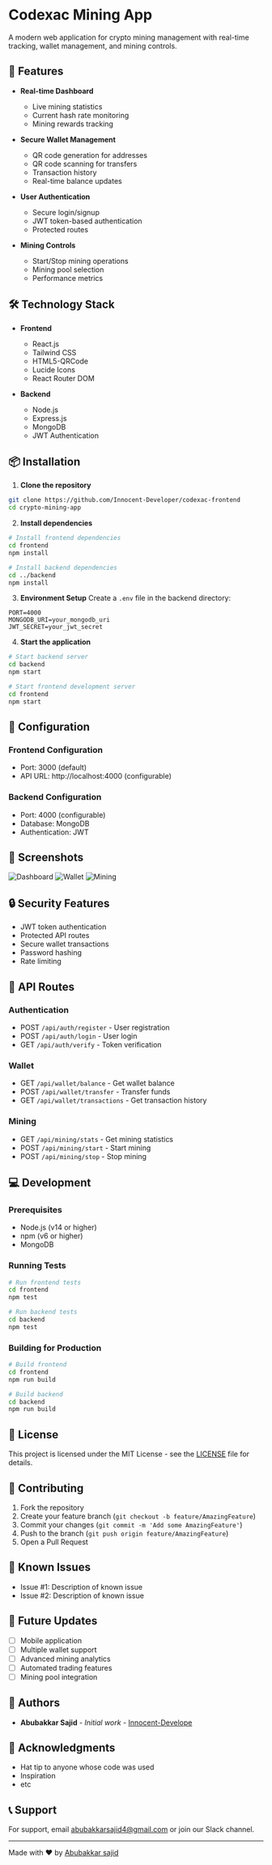 # Codexac Mining App

A modern web application for crypto mining management with real-time tracking, wallet management, and mining controls.

## 🚀 Features

- **Real-time Dashboard**
  - Live mining statistics
  - Current hash rate monitoring
  - Mining rewards tracking

- **Secure Wallet Management**
  - QR code generation for addresses
  - QR code scanning for transfers
  - Transaction history
  - Real-time balance updates

- **User Authentication**
  - Secure login/signup
  - JWT token-based authentication
  - Protected routes

- **Mining Controls**
  - Start/Stop mining operations
  - Mining pool selection
  - Performance metrics

## 🛠️ Technology Stack

- **Frontend**
  - React.js
  - Tailwind CSS
  - HTML5-QRCode
  - Lucide Icons
  - React Router DOM

- **Backend**
  - Node.js
  - Express.js
  - MongoDB
  - JWT Authentication

## 📦 Installation

1. **Clone the repository**
```bash
git clone https://github.com/Innocent-Developer/codexac-frontend
cd crypto-mining-app
```

2. **Install dependencies**
```bash
# Install frontend dependencies
cd frontend
npm install

# Install backend dependencies
cd ../backend
npm install
```

3. **Environment Setup**
Create a `.env` file in the backend directory:
```env
PORT=4000
MONGODB_URI=your_mongodb_uri
JWT_SECRET=your_jwt_secret
```

4. **Start the application**
```bash
# Start backend server
cd backend
npm start

# Start frontend development server
cd frontend
npm start
```

## 🔧 Configuration

### Frontend Configuration
- Port: 3000 (default)
- API URL: http://localhost:4000 (configurable)

### Backend Configuration
- Port: 4000 (configurable)
- Database: MongoDB
- Authentication: JWT

## 📱 Screenshots

![Dashboard](./screenshots/dashboard.png)
![Wallet](./screenshots/wallet.png)
![Mining](./screenshots/mining.png)

## 🔒 Security Features

- JWT token authentication
- Protected API routes
- Secure wallet transactions
- Password hashing
- Rate limiting

## 🚦 API Routes

### Authentication
- POST `/api/auth/register` - User registration
- POST `/api/auth/login` - User login
- GET `/api/auth/verify` - Token verification

### Wallet
- GET `/api/wallet/balance` - Get wallet balance
- POST `/api/wallet/transfer` - Transfer funds
- GET `/api/wallet/transactions` - Get transaction history

### Mining
- GET `/api/mining/stats` - Get mining statistics
- POST `/api/mining/start` - Start mining
- POST `/api/mining/stop` - Stop mining

## 💻 Development

### Prerequisites
- Node.js (v14 or higher)
- npm (v6 or higher)
- MongoDB

### Running Tests
```bash
# Run frontend tests
cd frontend
npm test

# Run backend tests
cd backend
npm test
```

### Building for Production
```bash
# Build frontend
cd frontend
npm run build

# Build backend
cd backend
npm run build
```

## 📄 License

This project is licensed under the MIT License - see the [LICENSE](LICENSE) file for details.

## 🤝 Contributing

1. Fork the repository
2. Create your feature branch (`git checkout -b feature/AmazingFeature`)
3. Commit your changes (`git commit -m 'Add some AmazingFeature'`)
4. Push to the branch (`git push origin feature/AmazingFeature`)
5. Open a Pull Request

## 🐛 Known Issues

- Issue #1: Description of known issue
- Issue #2: Description of known issue

## 🔮 Future Updates

- [ ] Mobile application
- [ ] Multiple wallet support
- [ ] Advanced mining analytics
- [ ] Automated trading features
- [ ] Mining pool integration

## 👥 Authors

- **Abubakkar Sajid** - *Initial work* - [Innocent-Develope](https://github.com/Innocent-Developer)

## 🙏 Acknowledgments

- Hat tip to anyone whose code was used
- Inspiration
- etc

## 📞 Support

For support, email abubakkarsajid4@gmail.com or join our Slack channel.

---

Made with ❤️ by [Abubakkar sajid](https://abubakkar.online)
